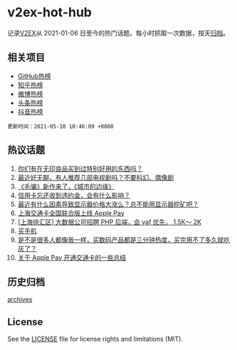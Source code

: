 # v2ex-hot-hub

 记录[V2EX](https://www.v2ex.com/)从 2021-01-06 日至今的热门话题。每小时抓取一次数据，按天[归档](archives)。
 
 ## 相关项目

- [GitHub热榜](https://github.com/snaildev/github-hot-hub)
- [知乎热榜](https://github.com/snaildev/zhihu-hot-hub)
- [微博热榜](https://github.com/snaildev/weibo-hot-hub)
- [头条热榜](https://github.com/snaildev/toutiao-hot-hub)
- [抖音热榜](https://github.com/snaildev/douyin-hot-hub)


 `更新时间：2021-05-10 10:46:09 +0800`

## 热议话题

1. [你们有在无印良品买到过特别好用的东西吗？](https://www.v2ex.com/t/775799)
1. [最近好无聊，有人推荐几部电视剧吗？不要科幻、偶像剧](https://www.v2ex.com/t/775887)
1. [《毛骗》新作来了，《城市的边缘》](https://www.v2ex.com/t/775785)
1. [信用卡忘还收到违约金，会有什么影响？](https://www.v2ex.com/t/775816)
1. [最近有什么因素导致显示器价格大涨么？总不能用显示器挖矿吧？](https://www.v2ex.com/t/775857)
1. [上海交通卡全国联合版上线 Apple Pay](https://www.v2ex.com/t/775902)
1. [[上海徐汇区] 大数据公司招聘 PHP 后端，会 yaf 优先， 1.5K～ 2K](https://www.v2ex.com/t/775798)
1. [买手机](https://www.v2ex.com/t/775855)
1. [是不是很多人都像我一样，买数码产品都是三分钟热度，买完用不了多久就吃灰了？](https://www.v2ex.com/t/775928)
1. [关于 Apple Pay 开通交通卡的一些总结](https://www.v2ex.com/t/775834)

## 历史归档

[archives](archives)

## License

See the [LICENSE](LICENSE) file for license rights and limitations (MIT).

